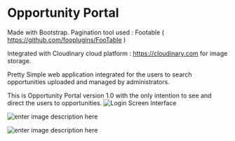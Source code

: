 Opportunity Portal
===================
Made with Bootstrap. 
Pagination tool used : Footable ( https://github.com/fooplugins/FooTable )

Integrated with Cloudinary cloud platform : https://cloudinary.com for image storage.

Pretty Simple web application integrated for the users to search opportunities uploaded and managed by administrators.

This is Opportunity Portal version 1.0 with the only intention to see and direct the users to opportunities. 
![Login Screen Interface](https://lh3.googleusercontent.com/-hHvwSwhuyuY/WYIIW44zWgI/AAAAAAAAAn4/57fmSa6G1E82scWR5QJXCnFXwUxWD2ZSQCLcBGAs/s0/LoginScreen.png "LoginScreen.png")

![enter image description here](https://lh3.googleusercontent.com/-ERcnNHY9118/WYIJbeq1UQI/AAAAAAAAAoA/nbDJtOx0CWYAQz46sGLrRCeCsBoVQYYbgCLcBGAs/s0/User+Login.png "User Login.png")

![enter image description here](https://lh3.googleusercontent.com/-IwnW7q5cgrg/WYIKgT_Mh5I/AAAAAAAAAoQ/lUeDhfKDHR88-LvsZbrCVMnDY-a0ZL-qACLcBGAs/s0/Admin.png "Admin.png")


